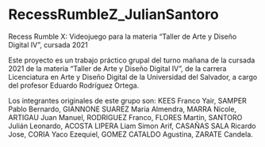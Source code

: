 # RecessRumbleZ_JulianSantoro
Recess Rumble X: Videojuego para la materia “Taller de Arte y Diseño Digital IV”, cursada 2021

Este proyecto es un trabajo práctico grupal del turno mañana de la cursada 2021 de la materia “Taller de Arte y Diseño Digital IV”, de la carrera Licenciatura en Arte y Diseño Digital de la Universidad del Salvador, a cargo del profesor Eduardo Rodríguez Ortega.

Los integrantes originales de este grupo son: KEES Franco Yair, SAMPER Pablo Bernardo, GIANNONE SUAREZ Maria Almendra, MARRA Nicole, ARTIGAU Juan Manuel, RODRIGUEZ Franco, FLORES Martin, SANTORO Julián Leonardo, ACOSTA LIPERA Liam Simon Arif, CASAÑAS SALA Ricardo Jose, CORIA Yaco Ezequiel, GOMEZ CATALDO Agustina, ZARATE Candela.
